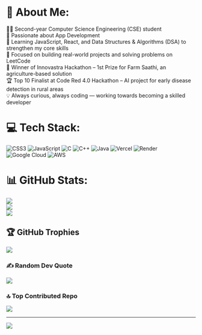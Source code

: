 # 💫 About Me:
👨‍💻 Second-year Computer Science Engineering (CSE) student <br>
📱 Passionate about App Development <br>
🧠 Learning JavaScript, React, and Data Structures & Algorithms (DSA) to strengthen my core skills  <br>
🚀 Focused on building real-world projects and solving problems on LeetCode <br>
🥇 Winner of Innovastra Hackathon – 1st Prize for Farm Saathi, an agriculture-based solution <br>
🏆 Top 10 Finalist at Code Red 4.0 Hackathon – AI project for early disease detection in rural areas <br>
💡 Always curious, always coding — working towards becoming a skilled developer <br>

# 💻 Tech Stack:
![CSS3](https://img.shields.io/badge/css3-%231572B6.svg?style=for-the-badge&logo=css3&logoColor=white) ![JavaScript](https://img.shields.io/badge/javascript-%23323330.svg?style=for-the-badge&logo=javascript&logoColor=%23F7DF1E) ![C](https://img.shields.io/badge/c-%2300599C.svg?style=for-the-badge&logo=c&logoColor=white) ![C++](https://img.shields.io/badge/c++-%2300599C.svg?style=for-the-badge&logo=c%2B%2B&logoColor=white) ![Java](https://img.shields.io/badge/java-%23ED8B00.svg?style=for-the-badge&logo=openjdk&logoColor=white) ![Vercel](https://img.shields.io/badge/vercel-%23000000.svg?style=for-the-badge&logo=vercel&logoColor=white) ![Render](https://img.shields.io/badge/Render-%46E3B7.svg?style=for-the-badge&logo=render&logoColor=white) ![Google Cloud](https://img.shields.io/badge/GoogleCloud-%234285F4.svg?style=for-the-badge&logo=google-cloud&logoColor=white) ![AWS](https://img.shields.io/badge/AWS-%23FF9900.svg?style=for-the-badge&logo=amazon-aws&logoColor=white)
# 📊 GitHub Stats:
![](https://github-readme-stats.vercel.app/api?username=Darkfalcon2804&theme=dark&hide_border=false&include_all_commits=true&count_private=false)<br/>
![](https://github-readme-streak-stats.herokuapp.com/?user=Darkfalcon2804&theme=dark&hide_border=false)<br/>
![](https://github-readme-stats.vercel.app/api/top-langs/?username=Darkfalcon2804&theme=dark&hide_border=false&include_all_commits=true&count_private=false&layout=compact)

## 🏆 GitHub Trophies
![](https://github-profile-trophy.vercel.app/?username=Darkfalcon2804&theme=onedark&no-frame=false&no-bg=true&margin-w=4)

### ✍️ Random Dev Quote
![](https://quotes-github-readme.vercel.app/api?type=horizontal&theme=radical)

### 🔝 Top Contributed Repo
![](https://github-contributor-stats.vercel.app/api?username=Darkfalcon2804&limit=5&theme=dark&combine_all_yearly_contributions=true)

---
[![](https://visitcount.itsvg.in/api?id=Darkfalcon2804&icon=0&color=0)](https://visitcount.itsvg.in)

<!-- Proudly created with GPRM ( https://gprm.itsvg.in ) -->
